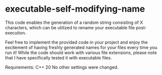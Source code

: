 # executable-self-modifying-name
This code enables the generation of a random string consisting of X characters, which can be utilized to rename your executable file post-execution.

Feel free to implement the provided code in your project and enjoy the excitement of having freshly generated names for your files every time you run it! While the code should work with various file extensions, please note that I have specifically tested it with executable files.

Requirements:
C++ 20
No other settings were changed.

